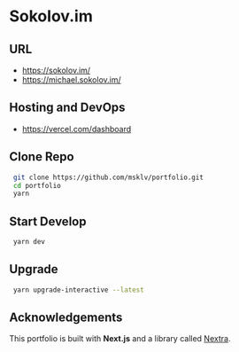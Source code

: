 # Sokolov.im 

## URL
 - https://sokolov.im/
 - https://michael.sokolov.im/


## Hosting and DevOps
 - https://vercel.com/dashboard


## Clone Repo  
```bash
 git clone https://github.com/msklv/portfolio.git
 cd portfolio
 yarn
```

## Start Develop  
```bash
 yarn dev
```

## Upgrade
```bash
 yarn upgrade-interactive --latest
```


## Acknowledgements
This portfolio is built with **Next.js** and a library called [Nextra](https://nextra.vercel.app/).

